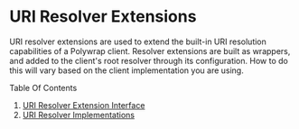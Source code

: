 # URI Resolver Extensions
URI resolver extensions are used to extend the built-in URI resolution capabilities of a Polywrap client. Resolver extensions are built as wrappers, and added to the client's root resolver through its configuration. How to do this will vary based on the client implementation you are using.

Table Of Contents
1. [URI Resolver Extension Interface](./interface/resources/README.md)
2. [URI Resolver Implementations](./implementations/)

